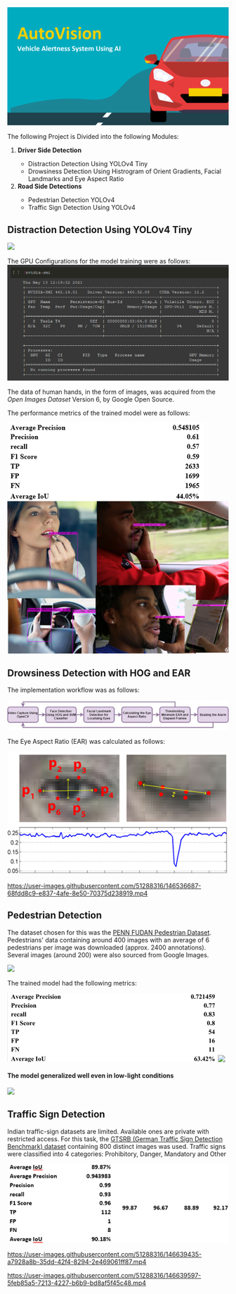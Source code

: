 <img src="https://github.com/varungupta31/AutoVision/blob/main/graphics/CoverPage.png" height='auto' width='auto'/>

The following Project is Divided into the following Modules:
<ol>
  <li><b>Driver Side Detection</b></li>
  <ul>
    <li>Distraction Detection Using YOLOv4 Tiny</li>
    <li>Drowsiness Detection Using Histrogram of Orient Gradients, Facial Landmarks and Eye Aspect Ratio</li>
    </ul>
  <li><b>Road Side Detections</b></li>
      <ul>
    <li>Pedestrian Detection YOLOv4</li>
    <li>Traffic Sign Detection Using YOLOv4</li>
    </ul>
  </ol>
  
  ## Distraction Detection Using YOLOv4 Tiny
  
  
<img src="https://github.com/varungupta31/AutoVision/blob/main/DistractedDriverDetection/graphics/FINALGIF.gif" height='auto' width='auto'/>

The GPU Configurations for the model training were as follows:
<img src="https://github.com/varungupta31/AutoVision/blob/main/DistractedDriverDetection/graphics/training_GPU.png" height='auto' width='auto'/>

The data of human hands, in the form of images, was acquired from the <em>Open Images Dataset </em> Version 6, by Google Open Source.

The performance metrics of the trained model were as follows:

<img src="https://github.com/varungupta31/AutoVision/blob/main/DistractedDriverDetection/graphics/Screenshot%202021-12-17%20163304.png?raw=true" height='auto' width='auto'/>

<img src="https://github.com/varungupta31/AutoVision/blob/main/DistractedDriverDetection/graphics/Picture1.png" height='auto' width='auto'/>

  ## Drowsiness Detection with HOG and EAR  
  
  The implementation workflow was as follows:
  
  
  <img src="https://github.com/varungupta31/AutoVision/blob/main/Driver_Drowsiness_Detection/graphics/workflow.jpg" height='auto' width='auto'/>
  
  The Eye Aspect Ratio (EAR) was calculated as follows:
  
  <img src="https://github.com/varungupta31/AutoVision/blob/main/Driver_Drowsiness_Detection/graphics/eyeAspectRatio.png" height='auto' width='auto'/>
  

https://user-images.githubusercontent.com/51288316/146536687-68fdd8c9-e837-4afe-8e50-70375d238919.mp4

## Pedestrian Detection

The dataset chosen for this was the [PENN FUDAN Pedestrian Dataset](https://www.cis.upenn.edu/~jshi/ped_html/). Pedestrians' data containing around 400 images with an average of 6 pedestrians per image was downloaded (approx. 2400 annotations). Several images (around 200) were also sourced from Google Images.

<img src="https://github.com/varungupta31/AutoVision/blob/main/Pedestrian_Detection_YOLOv4/graphics/WalkVideo1.gif" height='auto' width='auto'/>

The trained model had the following metrics:

<img src="https://github.com/varungupta31/AutoVision/blob/main/Pedestrian_Detection_YOLOv4/graphics/metrics.png" height='auto' width='auto'/>

<img src="https://github.com/varungupta31/AutoVision/blob/main/Pedestrian_Detection_YOLOv4/graphics/pedestriansDetect.png" height='auto' width='auto'/>

<b><h4> The model generalized well even in low-light conditions </h4></b>

<img src="https://github.com/varungupta31/AutoVision/blob/main/Pedestrian_Detection_YOLOv4/graphics/WalkVideoNight.gif" height='auto' width='auto'/>

## Traffic Sign Detection

Indian traffic-sign datasets are limited. Available ones are private with restricted access. For this task, the [GTSRB (German Traffic Sign Detection Benchmark) dataset](https://www.kaggle.com/meowmeowmeowmeowmeow/gtsrb-german-traffic-sign) containing 800 distinct images was used. Traffic signs were classified into 4 categories: Prohibitory, Danger, Mandatory and Other

<img src="https://github.com/varungupta31/AutoVision/blob/main/Traffic_Sign_Detection_GTSRB/images/TS_Metric.png" height='auto' width='auto'/>

https://user-images.githubusercontent.com/51288316/146639435-a7928a8b-35dd-42f4-8294-2e469061ff87.mp4



https://user-images.githubusercontent.com/51288316/146639597-5feb85a5-7213-4227-b6b9-bd8af5f45c48.mp4



